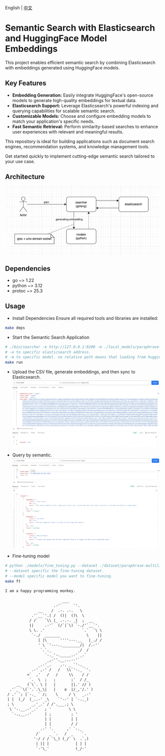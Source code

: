 English | [中文](README_ZH.md)

# Semantic Search with Elasticsearch and HuggingFace Model Embeddings  

This project enables efficient semantic search by combining Elasticsearch with embeddings generated using HuggingFace models.  

## Key Features  
- **Embedding Generation:** Easily integrate HuggingFace's open-source models to generate high-quality embeddings for textual data.  
- **Elasticsearch Support:** Leverage Elasticsearch's powerful indexing and querying capabilities for scalable semantic search.  
- **Customizable Models:** Choose and configure embedding models to match your application's specific needs.  
- **Fast Semantic Retrieval:** Perform similarity-based searches to enhance user experiences with relevant and meaningful results.  

This repository is ideal for building applications such as document search engines, recommendation systems, and knowledge management tools.  

Get started quickly to implement cutting-edge semantic search tailored to your use case.  

## Architecture
![Architecture](architecture.png)

## Dependencies
- go ~> 1.22
- python ~> 3.12
- protoc ~> 25.3

## Usage
- Install Dependencies
   Ensure all required tools and libraries are installed:
```bash
make deps
```

- Start the Semantic Search Application
```bash
# ./bin/searcher -e http://127.0.0.1:9200 -m ./local_models/paraphrase-multilingual-MiniLM-L12-v2
# -e to specific elasticsearch address.
# -m to specific model. no relative path means that loading from hugging-face.
make run
```

- Upload the CSV file, generate embeddings, and then sync to Elasticsearch.
![upload csv file](upload.png)

- Query by semantic.
![query](query.png)

- Fine-tuning model
```bash
# python ./modelx/fine_tuning.py --dataset ./dataset/paraphrase-multilingual-minilm-l12-v2_dataset.csv --model ./output/local_models/paraphrase-multilingual-MiniLM-L12-v2 --version v1
# --dataset specific the fine-tuning dataset.
# --model specific model you want to fine-tuning.
make ft
```

```text
I am a happy programming monkey.

                          ___
                      .-'`     `'.
               __    /  .-. .-.   \
            .'`__`'.| /  ()|  ()\  \
           / /`   `\\ |_ .-.-. _|  ;  __
           ||     .-'`  (/`|`\) `-./'`__`'.
           \ \. .'                 `.`  `\ \
            `-./  _______            \    ||
               | |\      ''''---.__   |_./ /
               ' \ `'---..________/|  /.-'`
                `.`._            _/  /
                  `-._'-._____.-' _.`
                   _,-''.__...--'`
               _.-'_.    ,-. _ `'-._
            .-' ,-' /   /   \\`'-._ `'.
          <`  ,'   /   /     \\    / /
           `.  \  ;   ;       ;'  / /_
     __   (`\`. \ |   |       ||.' // )
  .'`_ `\(`'.`.\_\|   |    o  |/_,'/.' )
 / .' `; |`-._ ` /;    \     / \   _.-'
 | |  (_/  (_..-' _\    `'--' | `-.._)
 ; \        _.'_.' / /'.___.; \
  \ '-.__.-'_.'   ; '        \ \
   `-.,__.-'      | ;         ; '
                  | |         | |
                  | |         / /
                .-' '.      ,' `-._
              /`    _ `.   /  _    `.
             '-/ / / `\_) (_/` \  .`,)
              | || |            | | |
              `-'\_'            (_/-'
```                                 
